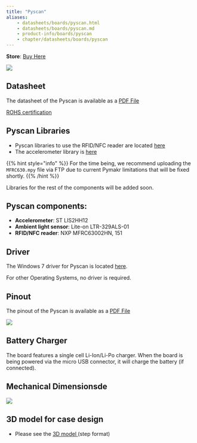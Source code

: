```yaml
---
title: "Pyscan"
aliases:
    - datasheets/boards/pyscan.html
    - datasheets/boards/pyscan.md
    - product-info/boards/pyscan
    - chapter/datasheets/boards/pyscan
---
```

**Store**: [Buy Here](https://pycom.io/product/pyscan/)

![](/gitbook/assets/pyscan-new.png)

## Datasheet

The datasheet of the Pyscan is available as a [PDF File](/gitbook/assets/pyscan-specsheet.pdf)

[ROHS certification](/gitbook/assets/RoHs_declarations/RoHS-for-Pyscan(8286-00031P)-20190523.pdf)

## Pyscan Libraries

* Pyscan libraries to use the RFID/NFC reader are located [here](https://github.com/pycom/pycom-libraries/tree/master/pyscan)
* The accelerometer library is [here](https://github.com/pycom/pycom-libraries/blob/master/pytrack/lib/LIS2HH12.py)

{{% hint style="info" %}}
For the time being, we recommend uploading the `MFRC630.mpy` file via FTP due to current Pymakr limitations that will be fixed shortly.
{{% /hint %}}

Libraries for the rest of the components will be added soon.

## Pyscan components:

* **Accelerometer**: ST LIS2HH12
* **Ambient light sensor**: Lite-on LTR-329ALS-01
* **RFID/NFC reader**: NXP MFRC63002HN, 151

## Driver

The Windows 7 driver for Pyscan is located [here](/pytrackpysense/installation/firmware).

For other Operating Systems, no driver is required.

## Pinout

The pinout of the Pyscan is available as a [PDF File](/gitbook/assets/pyscan-pinout.pdf)


![](/gitbook/assets/pyscan-pinout-1.png)

## Battery Charger

The board features a single cell Li-Ion/Li-Po charger. When the board is being powered via the micro USB connector, it will charge the battery (if connected).




## Mechanical Dimensionsde
![](/gitbook/assets/pyscan_V0.7_20180416_MecahnicalDimensions.png)

## 3D model for case design

* Please see the <a href="/gitbook/assets/PyScan_v0.7.step" target="_blank"> 3D model </a> (step format)
